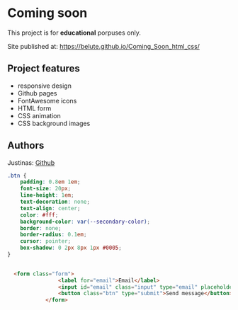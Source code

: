 

# Coming soon



This project is for **educational** porpuses only. 

Site published at: https://belute.github.io/Coming_Soon_html_css/



## Project features

-   responsive design
-   Github pages
-   FontAwesome icons
-   HTML form
-   CSS animation
-   CSS background images

## Authors

Justinas: [Github](https://github.com/belute)


```css
.btn {
    padding: 0.8em 1em;
    font-size: 20px;
    line-height: 1em;
    text-decoration: none;
    text-align: center;
    color: #fff;
    background-color: var(--secondary-color);
    border: none;
    border-radius: 0.1em;
    cursor: pointer;
    box-shadow: 0 2px 8px 1px #0005;
}
 
```
```html
  <form class="form">
                <label for="email">Email</label>
                <input id="email" class="input" type="email" placeholder="Email" required autocomplete="email" value="">
                <button class="btn" type="submit">Send message</button>
            </form>
            
```
